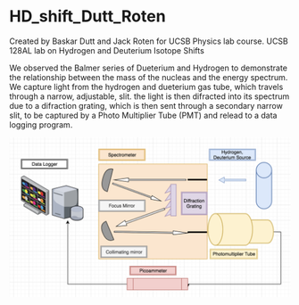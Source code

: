 # HD_shift_Dutt_Roten
Created by Baskar Dutt and Jack Roten for UCSB Physics lab course.
UCSB 128AL lab on Hydrogen and Deuterium Isotope Shifts

We observed the Balmer series of Dueterium and Hydrogen to demonstrate the relationship between the mass of the nucleas and the energy spectrum. We capture light from the hydrogen and dueterium gas tube, which travels through a narrow, adjustable, slit. the light is then difracted into its spectrum due to a difraction grating, which is then sent through a secondary narrow slit, to be captured by a Photo Multiplier Tube (PMT) and relead to a data logging program.

![expDiagram.png](https://github.com/JackRoten/HD_shift_Dutt_Roten/blob/JackBranch/expDiagram.png)


